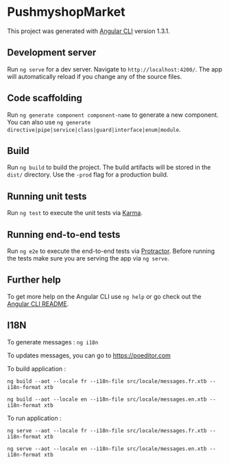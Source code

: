 # PushmyshopMarket

This project was generated with [Angular CLI](https://github.com/angular/angular-cli) version 1.3.1.

## Development server

Run `ng serve` for a dev server. Navigate to `http://localhost:4200/`. The app will automatically reload if you change any of the source files.

## Code scaffolding

Run `ng generate component component-name` to generate a new component. You can also use `ng generate directive|pipe|service|class|guard|interface|enum|module`.

## Build

Run `ng build` to build the project. The build artifacts will be stored in the `dist/` directory. Use the `-prod` flag for a production build.

## Running unit tests

Run `ng test` to execute the unit tests via [Karma](https://karma-runner.github.io).

## Running end-to-end tests

Run `ng e2e` to execute the end-to-end tests via [Protractor](http://www.protractortest.org/).
Before running the tests make sure you are serving the app via `ng serve`.

## Further help

To get more help on the Angular CLI use `ng help` or go check out the [Angular CLI README](https://github.com/angular/angular-cli/blob/master/README.md).


## I18N

To generate messages :
`ng i18n`

To updates messages, you can go to https://poeditor.com

To build application :

`ng build --aot --locale fr --i18n-file src/locale/messages.fr.xtb --i18n-format xtb`

`ng build --aot --locale en --i18n-file src/locale/messages.en.xtb --i18n-format xtb`

To run application :

`ng serve --aot --locale fr --i18n-file src/locale/messages.fr.xtb --i18n-format xtb`

`ng serve --aot --locale en --i18n-file src/locale/messages.en.xtb --i18n-format xtb`